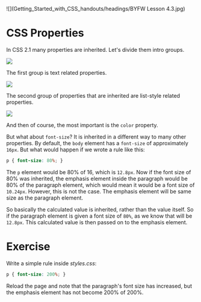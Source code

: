 ![](Getting_Started_with_CSS_handouts/headings/BYFW Lesson 4.3.jpg)

# CSS Properties

In CSS 2.1 many properties are inherited. Let's divide them intro groups.

![](images/4-3_g1.png)

The first group is text related properties.

![](images/4-3_g2.png)

The second group of properties that are inherited are list-style related properties.

![](images/4-3_g3.png)

And then of course, the most important is the `color` property.

But what about `font-size`? It is inherited in a different way to many other properties. By default, the `body` element has a `font-size` of approximately `16px`. But what would happen if we wrote a rule like this:

```css
p { font-size: 80%; }
```

The `p` element would be 80% of 16, which is `12.8px`. Now if the font size of 80% was inherited, the emphasis element inside the paragraph would be 80% of the paragraph element, which would mean it would be a font size of `10.24px`. However, this is not the case. The emphasis element will be same size as the paragraph element.

So basically the calculated value is inherited, rather than the value itself. So if the paragraph element is given a font size of `80%`, as we know that will be `12.8px`. This calculated value is then passed on to the emphasis element.

# Exercise

Write a simple rule inside *styles.css*:

```css
p { font-size: 200%; }
```

Reload the page and note that the paragraph's font size has increased, but the emphasis element has not become 200% of 200%.
